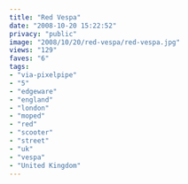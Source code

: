 ```yaml
---
title: "Red Vespa"
date: "2008-10-20 15:22:52"
privacy: "public"
image: "2008/10/20/red-vespa/red-vespa.jpg"
views: "129"
faves: "6"
tags:
- "via-pixelpipe"
- "5"
- "edgeware"
- "england"
- "london"
- "moped"
- "red"
- "scooter"
- "street"
- "uk"
- "vespa"
- "United Kingdom"
---
```

<a href="/photos/2008/10/20/red-vespa"></a>
